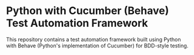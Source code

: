 # Python with Cucumber (Behave) Test Automation Framework

This repository contains a test automation framework built using Python with Behave (Python's implementation of Cucumber) for BDD-style testing.